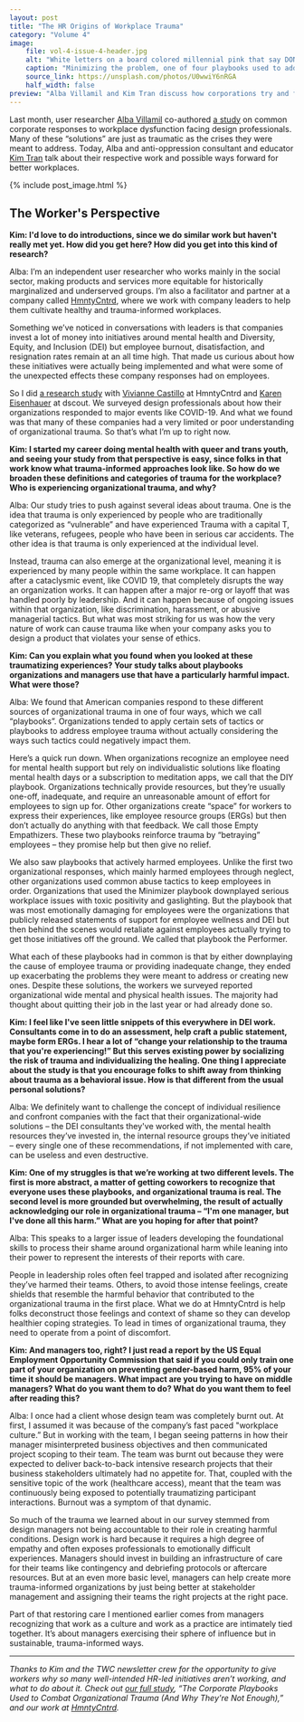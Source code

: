 ```yaml
---
layout: post
title: "The HR Origins of Workplace Trauma"
category: "Volume 4"
image:
    file: vol-4-issue-4-header.jpg
    alt: "White letters on a board colored millennial pink that say DON'T PANIC"
    caption: "Minimizing the problem, one of four playbooks used to address workplace trauma."
    source_link: https://unsplash.com/photos/U0wwiY6nRGA
    half_width: false
preview: "Alba Villamil and Kim Tran discuss how corporations try and fail to address everyday crises"
---
```


Last month, user researcher [Alba Villamil](https://twitter.com/albanvillamil) co-authored [a study](https://dscout.com/people-nerds/organizational-trauma) on common corporate responses to workplace dysfunction facing design professionals. Many of these “solutions” are just as traumatic as the crises they were meant to address. Today, Alba and anti-oppression consultant and educator [Kim Tran](https://twitter.com/but_im_kim_tran/) talk about their respective work and possible ways forward for better workplaces.

<!-- DO NOT remove the excerpt tag -->
<!--excerpt-->
<!-- remaining content goes below here -->

<!-- DO NOT remove the header image -->
{% include post_image.html %}

## The Worker's Perspective

**Kim: I'd love to do introductions, since we do similar work but haven't really met yet. How did you get here? How did you get into this kind of research?**

Alba: I’m an independent user researcher who works mainly in the social sector, making products and services more equitable for historically marginalized and underserved groups. I’m also a facilitator and partner at a company called [HmntyCntrd](https://hmntycntrd.com/), where we work with company leaders to help them cultivate healthy and trauma-informed workplaces.

Something we’ve noticed in conversations with leaders is that companies invest a lot of money into initiatives around mental health and Diversity, Equity, and Inclusion (DEI) but employee burnout, disatisfaction, and resignation rates remain at an all time high. That made us curious about how these initiatives were actually being implemented and what were some of the unexpected effects these company responses had on employees.

So I did [a research study](https://dscout.com/people-nerds/organizational-trauma) with [Vivianne Castillo](https://twitter.com/vcastillo630) at HmntyCntrd and [Karen Eisenhauer](https://twitter.com/itsnotjusttalk) at dscout. We surveyed design professionals about how their organizations responded to major events like COVID-19. And what we found was that many of these companies had a very limited or poor understanding of organizational trauma. So that’s what I’m up to right now.

**Kim: I started my career doing mental health with queer and trans youth, and seeing your study from that perspective is easy, since folks in that work know what trauma-informed approaches look like. So how do we broaden these definitions and categories of trauma for the workplace? Who is experiencing organizational trauma, and why?**

Alba: Our study tries to push against several ideas about trauma. One is the idea that trauma is only experienced by people who are traditionally categorized as “vulnerable” and have experienced Trauma with a capital T, like veterans, refugees, people who have been in serious car accidents. The other idea is that trauma is only experienced at the individual level.

Instead, trauma can also emerge at the organizational level, meaning it is experienced by many people within the same workplace. It can happen after a cataclysmic event, like COVID 19, that completely disrupts the way an organization works. It can happen after a major re-org or layoff that was handled poorly by leadership. And it can happen because of ongoing issues within that organization, like discrimination, harassment, or abusive managerial tactics. But what was most striking for us was how the very nature of work can cause trauma like when your company asks you to design a product that violates your sense of ethics.  

**Kim: Can you explain what you found when you looked at these traumatizing experiences? Your study talks about playbooks organizations and managers use that have a particularly harmful impact. What were those?**

Alba: We found that American companies respond to these different sources of organizational trauma in one of four ways, which we call “playbooks”. Organizations tended to apply certain sets of tactics or playbooks to address employee trauma without actually considering the ways such tactics could negatively impact them. 

Here’s a quick run down. When organizations recognize an employee need for mental health support but rely on individualistic solutions like floating mental health days or a subscription to meditation apps, we call that the DIY playbook. Organizations technically provide resources, but they’re usually one-off, inadequate, and require an unreasonable amount of effort for employees to sign up for. Other organizations create “space” for workers to express their experiences, like employee resource groups (ERGs) but then don’t actually do anything with that feedback. We call those Empty Empathizers. These two playbooks reinforce trauma by “betraying” employees – they promise help but then give no relief. 

We also saw playbooks that actively harmed employees. Unlike the first two organizational responses, which mainly harmed employees through neglect, other organizations used common abuse tactics to keep employees in order. Organizations that used the Minimizer playbook downplayed serious workplace issues with toxic positivity and gaslighting. But the playbook that was most emotionally damaging for employees were the organizations that publicly released statements of support for employee wellness and DEI but then behind the scenes would retaliate against employees actually trying to get those initiatives off the ground. We called that playbook the Performer.

What each of these playbooks had in common is that by either downplaying the cause of employee trauma or providing inadequate change, they ended up exacerbating the problems they were meant to address or creating new ones. Despite these solutions, the workers we surveyed reported organizational wide mental and physical health issues. The majority had thought about quitting their job in the last year or had already done so. 

**Kim: I feel like I've seen little snippets of this everywhere in DEI work. Consultants come in to do an assessment, help craft a public statement, maybe form ERGs. I hear a lot of “change your relationship to the trauma that you're experiencing!” But this serves existing power by socializing the risk of trauma and individualizing the healing. One thing I appreciate about the study is that you encourage folks to shift away from thinking about trauma as a behavioral issue. How is that different from the usual personal solutions?**

Alba: We definitely want to challenge the concept of individual resilience and confront companies with the fact that their organizational-wide solutions – the DEI consultants they've worked with, the mental health resources they’ve invested in, the internal resource groups they’ve initiated – every single one of these recommendations, if not implemented with care, can be useless and even destructive.

**Kim: One of my struggles is that we’re working at two different levels. The first is more abstract, a matter of getting coworkers to recognize that everyone uses these playbooks, and organizational trauma is real. The second level is more grounded but overwhelming, the result of actually acknowledging our role in organizational trauma – “I'm one manager, but I've done all this harm.” What are you hoping for after that point?**

Alba: This speaks to a larger issue of leaders developing the foundational skills to process their shame around organizational harm while leaning into their power to represent the interests of their reports with care.

People in leadership roles often feel trapped and isolated after recognizing they’ve harmed their teams. Others, to avoid those intense feelings, create shields that resemble the harmful behavior that contributed to the organizational trauma in the first place. What we do at HmntyCntrd is help folks deconstruct those feelings and context of shame so they can develop healthier coping strategies. To lead in times of organizational trauma, they need to operate from a point of discomfort. 
 
**Kim: And managers too, right? I just read a report by the US Equal Employment Opportunity Commission that said if you could only train one part of your organization on preventing gender-based harm, 95% of your time it should be managers. What impact are you trying to have on middle managers? What do you want them to do? What do you want them to feel after reading this?**

Alba: I once had a client whose design team was completely burnt out. At first, I assumed it was because of the company’s fast paced "workplace culture.” But in working with the team, I began seeing patterns in how their manager misinterpreted business objectives and then communicated project scoping to their team. The team was burnt out because they were expected to deliver back-to-back intensive research projects that their business stakeholders ultimately had no appetite for. That, coupled with the sensitive topic of the work (healthcare access), meant that the team was continuously being exposed to potentially traumatizing participant interactions. Burnout was a symptom of that dynamic. 

So much of the trauma we learned about in our survey stemmed from design managers not being accountable to their role in creating harmful conditions. Design work is hard because it requires a high degree of empathy and often exposes professionals to emotionally difficult experiences. Managers should invest in building an infrastructure of care for their teams like contingency and debriefing protocols or aftercare resources. But at an even more basic level, managers can help create more trauma-informed organizations by just being better at stakeholder management and assigning their teams the right projects at the right pace. 

Part of that restoring care I mentioned earlier comes from managers recognizing that work as a culture and work as a practice are intimately tied together. It’s about managers exercising their sphere of influence but in sustainable, trauma-informed ways. 

<hr>

_Thanks to Kim and the TWC newsletter crew for the opportunity to give workers why so many well-intended HR-led initiatives aren’t working, and what to do about it. Check out [our full study](https://dscout.com/people-nerds/organizational-trauma), “The Corporate Playbooks Used to Combat Organizational Trauma (And Why They're Not Enough),” and our work at [HmntyCntrd](https://hmntycntrd.com/)._
